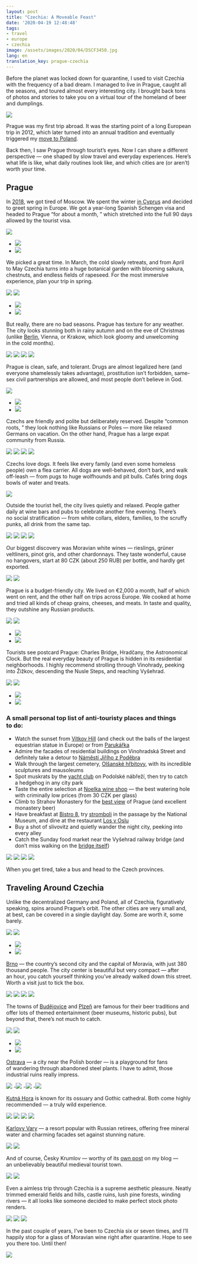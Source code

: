 ```yaml
---
layout: post
title: "Czechia: A Moveable Feast"
date: '2020-04-19 12:48:48'
tags:
- travel
- europe
- czechia
image: /assets/images/2020/04/DSCF3450.jpg
lang: en
translation_key: prague-czechia
---
```


Before the planet was locked down for quarantine, I used to visit Czechia with the frequency of a bad dream. I managed to live in Prague, caught all the seasons, and toured almost every interesting city. I brought back tons of photos and stories to take you on a virtual tour of the homeland of beer and dumplings.

![](/assets/images/2020/04/DSCF3450.jpg)

Prague was my first trip abroad. It was the starting point of a long European trip in 2012, which later turned into an annual tradition and eventually triggered my [move to Poland](/blog/love-poland/).

Back then, I saw Prague through tourist’s eyes. Now I can share a different perspective — one shaped by slow travel and everyday experiences. Here’s what life is like, what daily routines look like, and which cities are (or aren’t) worth your time.

## Prague

In [2018](/blog/2k18/), we got tired of Moscow. We spent the winter [in Cyprus](/blog/kipr-1/) and decided to greet spring in Europe. We got a year-long Spanish Schengen visa and headed to Prague “for about a month, ” which stretched into the full 90 days allowed by the tourist visa.

![](/assets/images/2020/04/DSCF7263.jpg)
- ![](/assets/images/2020/04/DSCF8969.jpg)
- ![](/assets/images/2020/04/DSCF8983.jpg)

We picked a great time. In March, the cold slowly retreats, and from April to May Czechia turns into a huge botanical garden with blooming sakura, chestnuts, and endless fields of rapeseed. For the most immersive experience, plan your trip in spring.

![](/assets/images/2020/04/DSCF2005.jpg)
![](/assets/images/2020/04/DSCF1975.jpg)
- ![](/assets/images/2020/04/DSCF1756.jpg)
- ![](/assets/images/2020/04/DSCF1753.jpg)

But really, there are no bad seasons. Prague has texture for any weather. The city looks stunning both in rainy autumn and on the eve of Christmas (unlike [Berlin](/blog/berlin-tt/), Vienna, or Krakow, which look gloomy and unwelcoming in the cold months).

![](/assets/images/2020/04/DSCF1167.jpg)
![](/assets/images/2020/04/DSCF2638.jpg)
![](/assets/images/2020/04/DSCF0759.jpg)
![](/assets/images/2020/04/DSCF6874.jpg)

Prague is clean, safe, and tolerant. Drugs are almost legalized here (and everyone shamelessly takes advantage), prostitution isn’t forbidden, same-sex civil partnerships are allowed, and most people don’t believe in God.

![](/assets/images/2020/04/DSCF3462.jpg)
- ![](/assets/images/2020/04/DSCF3326.jpg)
- ![](/assets/images/2020/04/DSCF6888.jpg)

Czechs are friendly and polite but deliberately reserved. Despite “common roots, ” they look nothing like Russians or Poles — more like relaxed Germans on vacation. On the other hand, Prague has a large expat community from Russia.

![](/assets/images/2020/04/DSCF3517.jpg)
![](/assets/images/2020/04/DSCF1217.jpg)
![](/assets/images/2020/04/DSCF3423.jpg)
![](/assets/images/2020/04/DSCF8977.jpg)

Czechs love dogs. It feels like every family (and even some homeless people) own a flea carrier. All dogs are well-behaved, don’t bark, and walk off-leash — from pugs to huge wolfhounds and pit bulls. Cafés bring dogs bowls of water and treats.

![](/assets/images/2020/04/DSCF1946.jpg)

Outside the tourist hell, the city lives quietly and relaxed. People gather daily at wine bars and pubs to celebrate another fine evening. There’s no social stratification — from white collars, elders, families, to the scruffy punks, all drink from the same tap.

![](/assets/images/2020/04/DSCF2042.jpg)
![](/assets/images/2020/04/DSCF3341.jpg)
![](/assets/images/2020/04/DSCF2133.jpg)
![](/assets/images/2020/04/DSCF3386.jpg)

Our biggest discovery was Moravian white wines — rieslings, grüner veltliners, pinot gris, and other chardonnays. They taste wonderful, cause no hangovers, start at 80 CZK (about 250 RUB) per bottle, and hardly get exported.

![](/assets/images/2020/04/DSCF1808.jpg)
![](/assets/images/2020/01/file_00005.jpg)

Prague is a budget-friendly city. We lived on €2,000 a month, half of which went on rent, and the other half on trips across Europe. We cooked at home and tried all kinds of cheap grains, cheeses, and meats. In taste and quality, they outshine any Russian products.

![](/assets/images/2020/04/DSCF1995.jpg)
![](/assets/images/2020/04/DSCF2624.jpg)
- ![](/assets/images/2020/04/DSCF1751.jpg)
- ![](/assets/images/2020/04/DSCF7180.jpg)

Tourists see postcard Prague: Charles Bridge, Hradčany, the Astronomical Clock. But the real everyday beauty of Prague is hidden in its residential neighborhoods. I highly recommend strolling through Vinohrady, peeking into Žižkov, descending the Nusle Steps, and reaching Vyšehrad.

![](/assets/images/2020/04/DSCF0875.jpg)
![](/assets/images/2020/04/DSCF3399.jpg)
- ![](/assets/images/2020/04/DSCF8984.jpg)
- ![](/assets/images/2020/04/DSCF1732.jpg)

### A small personal top list of anti-touristy places and things to do:
- Watch the sunset from [Vítkov Hill](https://goo.gl/maps/93WzSkU1d4woPyzx8) (and check out the balls of the largest equestrian statue in Europe) or from [Parukářka](https://goo.gl/maps/gD4s8YtB9qunFgLE7)
- Admire the facades of residential buildings on Vinohradská Street and definitely take a detour to [Náměstí Jiřího z Poděbra](https://goo.gl/maps/RyGr29fy36kCVvLc8)
- Walk through the largest cemetery, [Olšanské hřbitovy](https://goo.gl/maps/eSYUf8kd9Ct45iKd6), with its incredible sculptures and mausoleums
- Spot muskrats by the [yacht club](https://goo.gl/maps/f8BpZ1xnzVdr5sZd9) on Podolské nábřeží, then try to catch a hedgehog in any city park
- Taste the entire selection at [Noelka wine shop](https://goo.gl/maps/9HkNTroKp6gKAWrB8) — the best watering hole with criminally low prices (from 30 CZK per glass)
- Climb to Strahov Monastery for the [best view](https://goo.gl/maps/ib7DBQsrFDJWV8wc6) of Prague (and excellent monastery beer)
- Have breakfast at [Bistro 8](https://goo.gl/maps/3GNqYwCEbzYohFyH8), try [stromboli](https://goo.gl/maps/N2mhagt7zwXcn8wv7) in the passage by the National Museum, and dine at the restaurant [Los v Oslu](https://goo.gl/maps/s4dWJF1zoucKyqyL7)
- Buy a shot of slivovitz and quietly wander the night city, peeking into every alley
- Catch the Sunday food market near the Vyšehrad railway bridge (and don’t miss walking on the [bridge itself](https://goo.gl/maps/WLHtxgECZNJFzkGNA))

![](/assets/images/2020/04/DSCF2095.jpg)
![](/assets/images/2020/04/DSCF1765.jpg)
![](/assets/images/2020/04/DSCF0776.jpg)
![](/assets/images/2020/04/DSCF3559.jpg)

When you get tired, take a bus and head to the Czech provinces.

## Traveling Around Czechia

Unlike the decentralized Germany and Poland, all of Czechia, figuratively speaking, spins around Prague’s orbit. The other cities are very small and, at best, can be covered in a single daylight day. Some are worth it, some barely.

![](/assets/images/2020/04/DSCF1211.jpg)
![](/assets/images/2020/04/DSCF1080.jpg)
- ![](/assets/images/2020/04/DSCF1091.jpg)
- ![](/assets/images/2020/04/DSCF6645.jpg)

[Brno](https://goo.gl/maps/phDxe2RAGNPfx6X6A) — the country’s second city and the capital of Moravia, with just 380 thousand people. The city center is beautiful but very compact — after an hour, you catch yourself thinking you’ve already walked down this street. Worth a visit just to tick the box.

![](/assets/images/2020/04/DSCF0948.jpg)
![](/assets/images/2020/04/DSCF0970.jpg)
![](/assets/images/2020/04/DSCF0978.jpg)
![](/assets/images/2020/04/DSCF0945.jpg)

The towns of [Budějovice](https://goo.gl/maps/cxYvM8pXffrZrVA59) and [Plzeň](https://goo.gl/maps/b6KNi1ppubqiVb1W9) are famous for their beer traditions and offer lots of themed entertainment (beer museums, historic pubs), but beyond that, there’s not much to catch.

![](/assets/images/2020/04/DSCF1201.jpg)
![](/assets/images/2020/04/DSCF1194.jpg)
- ![](/assets/images/2020/04/DSCF1197.jpg)
- ![](/assets/images/2020/04/DSCF1206.jpg)

[Ostrava](https://goo.gl/maps/wW7kpHRYw2d7x4AK9) — a city near the Polish border — is a playground for fans of wandering through abandoned steel plants. I have to admit, those industrial ruins really impress.

![](/assets/images/2020/04/DSCF6707.jpg)
-![](/assets/images/2020/04/DSCF6691.jpg)
-![](/assets/images/2020/04/DSCF6701.jpg)
-![](/assets/images/2020/04/DSCF6692.jpg)

[Kutná Hora](https://goo.gl/maps/G7faP29HJRbfFnRg9) is known for its ossuary and Gothic cathedral. Both come highly recommended — a truly wild experience.

![](/assets/images/2020/04/DSCF1024.jpg)
![](/assets/images/2020/04/DSCF1026.jpg)
![](/assets/images/2020/04/DSCF1061.jpg)
![](/assets/images/2020/04/DSCF1062.jpg)

[Karlovy Vary](https://goo.gl/maps/XmrAiGRgcSaUntRs6) — a resort popular with Russian retirees, offering free mineral water and charming facades set against stunning nature.

![](/assets/images/2020/04/DSCF1883.jpg)
![](/assets/images/2020/04/DSCF1907.jpg)

And of course, Česky Krumlov — worthy of its [own post](/blog/cesky-krumlov/) on my blog — an unbelievably beautiful medieval tourist town.

![](/assets/images/2020/04/DSCF1480.jpg)
![](/assets/images/2020/04/DSCF1536.jpg)

Even a aimless trip through Czechia is a supreme aesthetic pleasure. Neatly trimmed emerald fields and hills, castle ruins, lush pine forests, winding rivers — it all looks like someone decided to make perfect stock photo renders.

![](/assets/images/2020/04/DSCF2651.jpg)
![](/assets/images/2020/04/DSCF1817.jpg)
![](/assets/images/2020/04/DSCF6980.jpg)

In the past couple of years, I’ve been to Czechia six or seven times, and I’ll happily stop for a glass of Moravian wine right after quarantine. Hope to see you there too. Until then!

![](/assets/images/2020/04/60267802.jpg)

